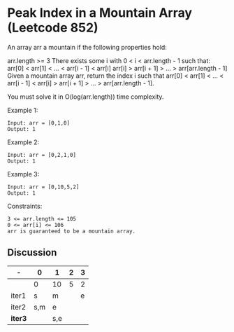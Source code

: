 # Peak Index in a Mountain Array (Leetcode 852)

An array arr a mountain if the following properties hold:

arr.length >= 3
There exists some i with 0 < i < arr.length - 1 such that:
arr[0] < arr[1] < ... < arr[i - 1] < arr[i] 
arr[i] > arr[i + 1] > ... > arr[arr.length - 1]
Given a mountain array arr, return the index i such that arr[0] < arr[1] < ... < arr[i - 1] < arr[i] > arr[i + 1] > ... > arr[arr.length - 1].

You must solve it in O(log(arr.length)) time complexity.

 

Example 1:
```
Input: arr = [0,1,0]
Output: 1
```
Example 2:
```
Input: arr = [0,2,1,0]
Output: 1
```
Example 3:
```
Input: arr = [0,10,5,2]
Output: 1
``` 

Constraints:
```
3 <= arr.length <= 105
0 <= arr[i] <= 106
arr is guaranteed to be a mountain array.
```

## Discussion
|-          |0  |1  |2  |3  |
|-          |-  |-  |-  |-  |
|           |0  |10 |5  |2  |
|iter1      |s  |m  |   |e  |
|iter2      |s,m|e  |   |   |
|**iter3**  |   |s,e|   |   |